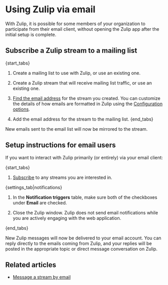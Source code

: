 # Using Zulip via email

With Zulip, it is possible for some members of your organization to participate
from their email client, without opening the Zulip app after the initial
setup is complete.

## Subscribe a Zulip stream to a mailing list

{start_tabs}

1. Create a mailing list to use with Zulip, or use an existing one.

2. Create a Zulip stream that will receive mailing list traffic, or
   use an existing one.

3. [Find the email address](/help/message-a-stream-by-email#message-a-stream-by-email_1)
   for the stream you created. You can customize the details of how emails
   are formatted in Zulip using the
   [Configuration options][configuration-options].

[configuration-options]: /help/message-a-stream-by-email#configuration-options

4. Add the email address for the stream to the mailing list.
{end_tabs}

New emails sent to the email list will now be mirrored to the stream.

## Setup instructions for email users

If you want to interact with Zulip primarily (or entirely) via your email client:

{start_tabs}

1. [Subscribe](/help/browse-and-subscribe-to-streams) to any streams you are
interested in.

{settings_tab|notifications}

1.  In the **Notification triggers** table, make sure both of the checkboxes
    under **Email** are checked.

1. Close the Zulip window. Zulip does not send email notifications
   while you are actively engaging with the web application.

{end_tabs}

New Zulip messages will now be delivered to your email account. You
can reply directly to the emails coming from Zulip, and your replies
will be posted in the appropriate topic or direct message
conversation on Zulip.

## Related articles

* [Message a stream by email](/help/message-a-stream-by-email)
